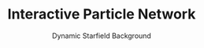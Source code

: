 ---
id: particle-network
title: Interactive Particle Network
subtitle: Dynamic Starfield Background
description: An immersive, dynamic starfield experience for web projects
tech: 
  - HTML
  - JavaScript
link: https://codepen.io/LeonKohli/pen/poQKLOL
repo: https://github.com/LeonKohli/interactive-particle-network
image: /images/projects/particle-preview.png
--- 